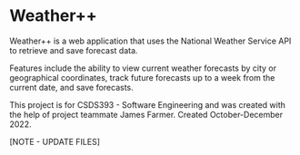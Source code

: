 # Weather++

Weather++ is a web application that uses the National Weather Service API to retrieve and save forecast data.

Features include the ability to view current weather forecasts by city or geographical coordinates, track future forecasts up to a week from the current date, and save forecasts.

This project is for CSDS393 - Software Engineering and was created with the help of project teammate James Farmer. Created October-December 2022.

[NOTE - UPDATE FILES]
